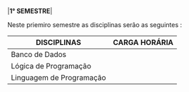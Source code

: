 |**1° SEMESTRE**|

<p> Neste priemiro semestre as disciplinas serão as seguintes :

DISCIPLINAS                 |      CARGA HORÁRIA
-----------------           |-----------------  
Banco de Dados              |
Lógica de Programação       |
Linguagem de Programação    |